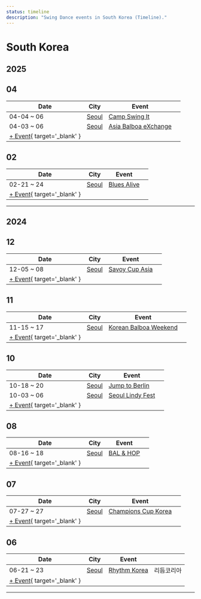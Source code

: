 ```yaml
---
status: timeline
description: "Swing Dance events in South Korea (Timeline)."
---
```


# South Korea

## 2025

## 04

| Date | City | Event | |
| --- | --- | --- | --- |
| 04-04 ~ 06 | [Seoul](by_city.md#seoul) | [Camp Swing It](camp-swing-it-2025.md) |  |
| 04-03 ~ 06 | [Seoul](by_city.md#seoul) | [Asia Balboa eXchange](asia-balboa-exchange-2025.md) |  |
| [+ Event](https://github.com/swingdance/events/issues/new?assignees=&labels=add+event&projects=&template=02-add_entity.yml&title=%5B2025%2Fkr%5D%20%3CName%3E&region=kr&province=&city=&org_id=&date_starts=2025-04-&date_ends=2025-04-){ target='_blank' }

## 02

| Date | City | Event | |
| --- | --- | --- | --- |
| 02-21 ~ 24 | [Seoul](by_city.md#seoul) | [Blues Alive](blues-alive-2025.md) |  |
| [+ Event](https://github.com/swingdance/events/issues/new?assignees=&labels=add+event&projects=&template=02-add_entity.yml&title=%5B2025%2Fkr%5D%20%3CName%3E&region=kr&province=&city=&org_id=&date_starts=2025-02-&date_ends=2025-02-){ target='_blank' }

---

## 2024

## 12

| Date | City | Event | |
| --- | --- | --- | --- |
| 12-05 ~ 08 | [Seoul](by_city.md#seoul) | [Savoy Cup Asia](savoy-cup-asia-2024.md) |  |
| [+ Event](https://github.com/swingdance/events/issues/new?assignees=&labels=add+event&projects=&template=02-add_entity.yml&title=%5B2024%2Fkr%5D%20%3CName%3E&region=kr&province=&city=&org_id=&date_starts=2024-12-&date_ends=2024-12-){ target='_blank' }

## 11

| Date | City | Event | |
| --- | --- | --- | --- |
| 11-15 ~ 17 | [Seoul](by_city.md#seoul) | [Korean Balboa Weekend](korean-balboa-weekend-2024.md) |  |
| [+ Event](https://github.com/swingdance/events/issues/new?assignees=&labels=add+event&projects=&template=02-add_entity.yml&title=%5B2024%2Fkr%5D%20%3CName%3E&region=kr&province=&city=&org_id=&date_starts=2024-11-&date_ends=2024-11-){ target='_blank' }

## 10

| Date | City | Event | |
| --- | --- | --- | --- |
| 10-18 ~ 20 | [Seoul](by_city.md#seoul) | [Jump to Berlin](jump-to-berlin-2024.md) |  |
| 10-03 ~ 06 | [Seoul](by_city.md#seoul) | [Seoul Lindy Fest](seoul-lindy-fest-2024.md) |  |
| [+ Event](https://github.com/swingdance/events/issues/new?assignees=&labels=add+event&projects=&template=02-add_entity.yml&title=%5B2024%2Fkr%5D%20%3CName%3E&region=kr&province=&city=&org_id=&date_starts=2024-10-&date_ends=2024-10-){ target='_blank' }

## 08

| Date | City | Event | |
| --- | --- | --- | --- |
| 08-16 ~ 18 | [Seoul](by_city.md#seoul) | [BAL & HOP](bal-hop-2024.md) |  |
| [+ Event](https://github.com/swingdance/events/issues/new?assignees=&labels=add+event&projects=&template=02-add_entity.yml&title=%5B2024%2Fkr%5D%20%3CName%3E&region=kr&province=&city=&org_id=&date_starts=2024-08-&date_ends=2024-08-){ target='_blank' }

## 07

| Date | City | Event | |
| --- | --- | --- | --- |
| 07-27 ~ 27 | [Seoul](by_city.md#seoul) | [Champions Cup Korea](champions-cup-korea-2024.md) |  |
| [+ Event](https://github.com/swingdance/events/issues/new?assignees=&labels=add+event&projects=&template=02-add_entity.yml&title=%5B2024%2Fkr%5D%20%3CName%3E&region=kr&province=&city=&org_id=&date_starts=2024-07-&date_ends=2024-07-){ target='_blank' }

## 06

| Date | City | Event | |
| --- | --- | --- | --- |
| 06-21 ~ 23 | [Seoul](by_city.md#seoul) | [Rhythm Korea](rhythm-korea-2024.md) | 리듬코리아 |
| [+ Event](https://github.com/swingdance/events/issues/new?assignees=&labels=add+event&projects=&template=02-add_entity.yml&title=%5B2024%2Fkr%5D%20%3CName%3E&region=kr&province=&city=&org_id=&date_starts=2024-06-&date_ends=2024-06-){ target='_blank' }

---

